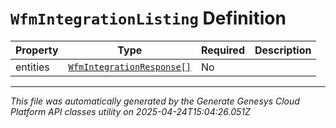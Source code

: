 # `WfmIntegrationListing` Definition

| Property | Type | Required | Description |
|----------|------|----------|-------------|
| entities | [`WfmIntegrationResponse[]`](wfmintegrationresponse-definition.md) | No |  |

---

*This file was automatically generated by the Generate Genesys Cloud Platform API classes utility on 2025-04-24T15:04:26.051Z*